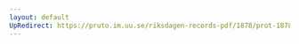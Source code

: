 ```yaml
---
layout: default
UpRedirect: https://pruto.im.uu.se/riksdagen-records-pdf/1878/prot-1878--ak--026/prot-1878--ak--026_052.pdf
---
```

